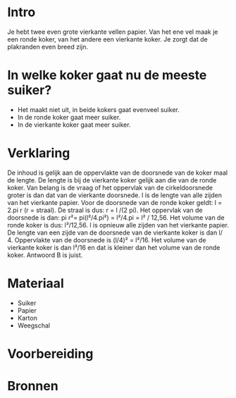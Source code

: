# Intro
Je hebt twee even grote vierkante vellen papier. Van het ene vel maak je een ronde koker, van het andere een vierkante koker. Je zorgt dat de plakranden even breed zijn. 
# In welke koker gaat nu de meeste suiker?
- Het maakt niet uit, in beide kokers gaat evenveel suiker.
- In de ronde koker gaat meer suiker.
- In de vierkante koker gaat meer suiker.
  
# Verklaring
De inhoud is gelijk aan de oppervlakte van de doorsnede van de koker maal de lengte. De lengte is bij de vierkante koker gelijk aan die van de ronde koker. Van belang is de vraag of het oppervlak van de cirkeldoorsnede groter is dan dat van de vierkante doorsnede. l is de lengte van alle zijden van het vierkante papier. Voor de doorsnede van de ronde koker geldt: l = 2.pi r (r = straal). De straal is dus: r = l /(2 pi). Het oppervlak van de doorsnede is dan: pi r²= pi(l²/4.pi²) = l²/4.pi = l² / 12,56. Het volume van de ronde koker is dus: l³/12,56. l is opnieuw alle zijden van het vierkante papier. De lengte van een zijde van de doorsnede van de vierkante koker is dan l/ 4. Oppervlakte van de doorsnede is (l/4)² = l²/16. Het volume van de vierkante koker is dan l³/16 en dat is kleiner dan het volume van de ronde koker. Antwoord B is juist.

# Materiaal
- Suiker
- Papier
- Karton
- Weegschal

# Voorbereiding



# Bronnen
